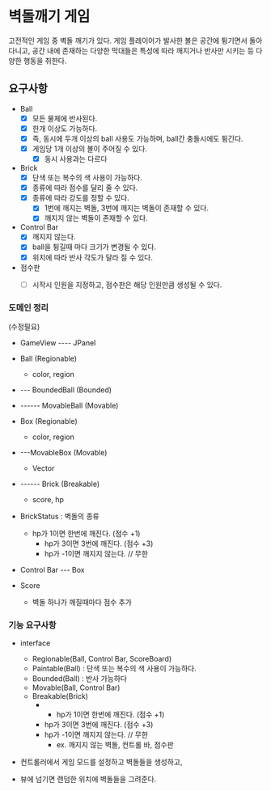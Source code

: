 # 벽돌깨기 게임 
고전적인 게임 중 벽돌 깨기가 있다. 게임 플레이어가 발사한 볼은 공간에 튕기면서 돌아다니고, 공간 내에 존재하는 다양한 막대들은 특성에 따라 깨지거나 반사만 시키는 등 다양한 행동을 취한다.

## 요구사항
- Ball
    - [x] 모든 물체에 반사된다.
    - [x] 한개 이상도 가능하다.
    - [x] 즉, 동시에 두개 이상의 ball 사용도 가능하며, ball간 충돌시에도 튕긴다.
    - [x] 게임당 1개 이상의 볼이 주어질 수 있다.
        - [x] 동시 사용과는 다르다

- Brick
    - [x] 단색 또는 복수의 색 사용이 가능하다.
    - [x] 종류에 따라 점수를 달리 줄 수 있다.
    - [x] 종류에 따라 강도를 정할 수 있다.
        - [x] 1번에 깨지는 벽돌, 3번에 깨지는 벽돌이 존재할 수 있다.
        - [x] 깨지지 않는 벽돌이 존재할 수 있다.

- Control Bar
    - [x] 깨지지 않는다.
    - [x] ball을 튕길때 마다 크기가 변경될 수 있다.
    - [x] 위치에 따라 반사 각도가 달라 질 수 있다.

- 점수판 
    - [ ] 시작시 인원을 지정하고, 점수판은 해당 인원만큼 생성될 수 있다.



### 도메인 정리

(수정필요)

- GameView ---- JPanel


- Ball (Regionable)  
    - color, region

- --- BoundedBall (Bounded)

- ------ MovableBall (Movable)


- Box (Regionable)
    - color, region


- ---MovableBox (Movable)
  - Vector


- ------ Brick (Breakable)
    - score, hp

- BrickStatus : 벽돌의 종류
  - hp가 1이면 한번에 깨진다. (점수 +1)
    - hp가 3이면 3번에 깨진다. (점수 +3)
    - hp가 -1이면 깨지지 않는다.  // 무한


- Control Bar --- Box 

- Score
    - 벽돌 하나가 깨질때마다 점수 추가


### 기능 요구사항
- interface
    - Regionable(Ball, Control Bar, ScoreBoard)
    - Paintable(Ball) : 단색 또는 복수의 색 사용이 가능하다.
    - Bounded(Ball) : 반사 가능하다
    - Movable(Ball, Control Bar) 
    - Breakable(Brick)
      -    - hp가 1이면 한번에 깨진다. (점수 +1)
      - hp가 3이면 3번에 깨진다. (점수 +3)
      - hp가 -1이면 깨지지 않는다.  // 무한
          - ex. 깨지지 않는 벽돌, 컨트롤 바, 점수판


- 컨트롤러에서 게임 모드를 설정하고 벽돌들을 생성하고, 
- 뷰에 넘기면 랜덤한 위치에 벽돌들을 그려준다. 

